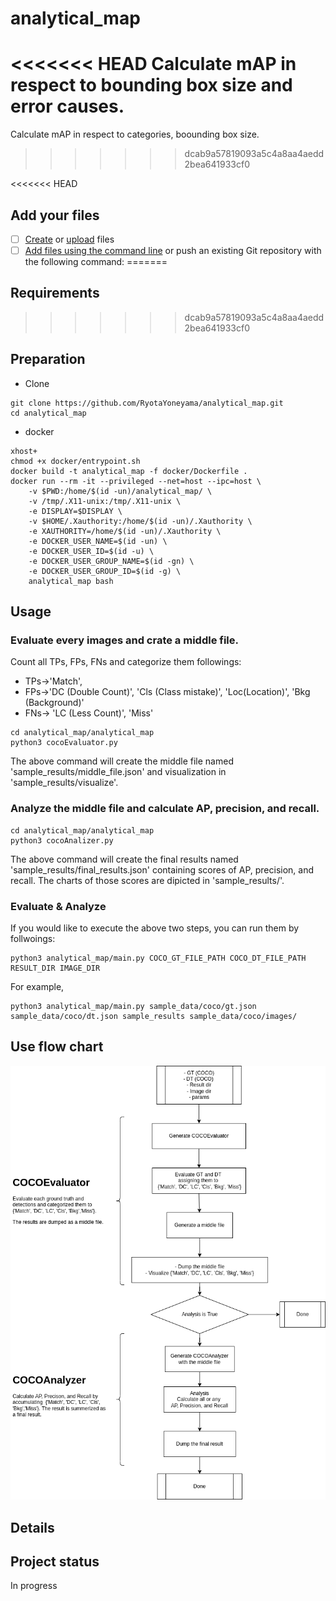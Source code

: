 # analytical_map

<<<<<<< HEAD
Calculate mAP in respect to bounding box size and error causes. 
=======
Calculate mAP in respect to categories, boounding box size.
>>>>>>> dcab9a57819093a5c4a8aa4aedd2bea641933cf0


<<<<<<< HEAD
## Add your files

- [ ] [Create](https://docs.gitlab.com/ee/user/project/repository/web_editor.html#create-a-file) or [upload](https://docs.gitlab.com/ee/user/project/repository/web_editor.html#upload-a-file) files
- [ ] [Add files using the command line](https://docs.gitlab.com/ee/gitlab-basics/add-file.html#add-a-file-using-the-command-line) or push an existing Git repository with the following command:
=======
## Requirements
>>>>>>> dcab9a57819093a5c4a8aa4aedd2bea641933cf0

## Preparation
- Clone
```
git clone https://github.com/RyotaYoneyama/analytical_map.git
cd analytical_map
```

- docker
```
xhost+
chmod +x docker/entrypoint.sh
docker build -t analytical_map -f docker/Dockerfile .
docker run --rm -it --privileged --net=host --ipc=host \
    -v $PWD:/home/$(id -un)/analytical_map/ \
    -v /tmp/.X11-unix:/tmp/.X11-unix \
    -e DISPLAY=$DISPLAY \
    -v $HOME/.Xauthority:/home/$(id -un)/.Xauthority \
    -e XAUTHORITY=/home/$(id -un)/.Xauthority \
    -e DOCKER_USER_NAME=$(id -un) \
    -e DOCKER_USER_ID=$(id -u) \
    -e DOCKER_USER_GROUP_NAME=$(id -gn) \
    -e DOCKER_USER_GROUP_ID=$(id -g) \
    analytical_map bash
```

## Usage
### Evaluate every images and crate a middle file.
Count all TPs, FPs, FNs and categorize them followings:
- TPs->'Match', 
- FPs->'DC (Double Count)', 'Cls (Class mistake)', 'Loc(Location)', 'Bkg (Background)'
- FNs-> 'LC (Less Count)', 'Miss'

```
cd analytical_map/analytical_map
python3 cocoEvaluator.py
```
The above command will create the middle file named 'sample_results/middle_file.json' and visualization in 'sample_results/visualize'.

### Analyze the middle file and calculate AP, precision, and recall.
```
cd analytical_map/analytical_map
python3 cocoAnalizer.py
```
The above command will create the final results named 'sample_results/final_results.json' containing scores of AP, precision, and recall.
The charts of those scores are dipicted in 'sample_results/'.

### Evaluate & Analyze
If you would like to execute the above two steps, you can run them by follwoings:
```
python3 analytical_map/main.py COCO_GT_FILE_PATH COCO_DT_FILE_PATH RESULT_DIR IMAGE_DIR
```
For example,
```
python3 analytical_map/main.py sample_data/coco/gt.json sample_data/coco/dt.json sample_results sample_data/coco/images/
```

## Use flow chart
![Use flow chart](doc/figures/use_flow.drawio.png)

## Details

## Project status
In progress